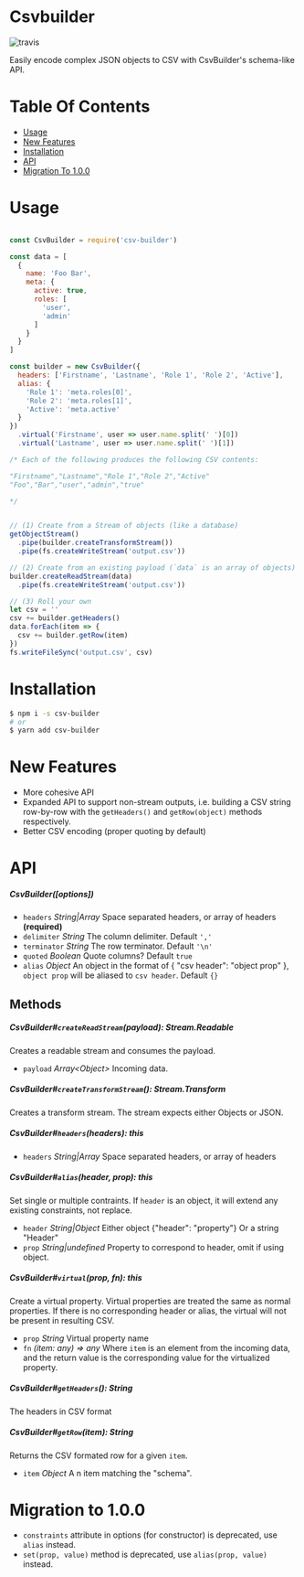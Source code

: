 # Csvbuilder
![travis](https://travis-ci.org/nickpisacane/CsvBuilder.svg?branch=master)

Easily encode complex JSON objects to CSV with CsvBuilder's schema-like API.

# Table Of Contents
* [Usage](#usage)
* [New Features](#new-features)
* [Installation](#installation)
* [API](#api)
* [Migration To 1.0.0](#migration-to-100)

# Usage
```js

const CsvBuilder = require('csv-builder')

const data = [
  {
    name: 'Foo Bar',
    meta: {
      active: true,
      roles: [
        'user',
        'admin'
      ]
    }
  }
]

const builder = new CsvBuilder({
  headers: ['Firstname', 'Lastname', 'Role 1', 'Role 2', 'Active'],
  alias: {
    'Role 1': 'meta.roles[0]',
    'Role 2': 'meta.roles[1]',
    'Active': 'meta.active'
  }
})
  .virtual('Firstname', user => user.name.split(' ')[0])
  .virtual('Lastname', user => user.name.split(' ')[1])

/* Each of the following produces the following CSV contents:

"Firstname","Lastname","Role 1","Role 2","Active"
"Foo","Bar","user","admin","true"

*/


// (1) Create from a Stream of objects (like a database)
getObjectStream()
  .pipe(builder.createTransformStream())
  .pipe(fs.createWriteStream('output.csv'))

// (2) Create from an existing payload (`data` is an array of objects)
builder.createReadStream(data)
  .pipe(fs.createWriteStream('output.csv'))

// (3) Roll your own
let csv = ''
csv += builder.getHeaders()
data.forEach(item => {
  csv += builder.getRow(item)
})
fs.writeFileSync('output.csv', csv)
```

# Installation
```bash
$ npm i -s csv-builder
# or
$ yarn add csv-builder
```

# New Features
* More cohesive API
* Expanded API to support non-stream outputs, i.e. building a CSV string row-by-row with the `getHeaders()` and `getRow(object)` methods respectively.
* Better CSV encoding (proper quoting by default)

# API
##### CsvBuilder([options])
* `headers` *String|Array<String>* Space separated headers, or array of headers **(required)**
* `delimiter` *String* The column delimiter. Default `','`
* `terminator` *String* The row terminator. Default `'\n'`
* `quoted` *Boolean* Quote columns? Default `true`
* `alias` *Object* An object in the format of { "csv header": "object prop" }, `object prop` will be aliased to `csv header`. Default `{}`

## Methods

##### CsvBuilder#`createReadStream`(payload): *Stream.Readable*
Creates a readable stream and consumes the payload.
* `payload` *Array\<Object\>* Incoming data.

##### CsvBuilder#`createTransformStream`(): *Stream.Transform*
Creates a transform stream. The stream expects either Objects or JSON.

##### CsvBuilder#`headers`(headers): *this*
* `headers` *String|Array* Space separated headers, or array of headers

##### CsvBuilder#`alias`(header, prop): *this*
Set single or multiple contraints. If `header` is an object, it will extend any existing constraints, not replace.
* `header` *String|Object* Either object {"header": "property"} Or a string "Header"
* `prop` *String|undefined* Property to correspond to header, omit if using object.

##### CsvBuilder#`virtual`(prop, fn): *this*
Create a virtual property. Virtual properties are treated the same as normal
properties. If there is no corresponding header or alias, the virtual will not be present in resulting CSV.
* `prop` *String* Virtual property name
* `fn` *(item: any) => any* Where `item` is an element from the incoming data, and the return value is the corresponding value for the virtualized property.

##### CsvBuilder#`getHeaders`(): *String*
The headers in CSV format

##### CsvBuilder#`getRow`(item): *String*
Returns the CSV formated row for a given `item`.
*  `item` *Object* A n item matching the "schema".

# Migration to 1.0.0
* `constraints` attribute in options (for constructor) is deprecated, use `alias` instead.
* `set(prop, value)` method is deprecated, use `alias(prop, value)` instead.